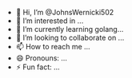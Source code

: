 - 👋 Hi, I’m @JohnsWernicki502
- 👀 I’m interested in ...
- 🌱 I’m currently learning golang...
- 💞️ I’m looking to collaborate on ...
- 📫 How to reach me ...
- 😄 Pronouns: ...
- ⚡ Fun fact: ...

<!---
JohnsWernicki502/JohnsWernicki502 is a ✨ special ✨ repository because its `README.md` (this file) appears on your GitHub profile.
You can click the Preview link to take a look at your changes.
--->
